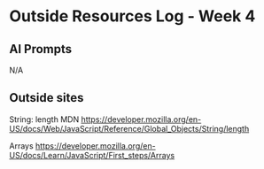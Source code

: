 # Outside Resources Log - Week 4

## AI Prompts
N/A

## Outside sites
String: length MDN
https://developer.mozilla.org/en-US/docs/Web/JavaScript/Reference/Global_Objects/String/length

Arrays
https://developer.mozilla.org/en-US/docs/Learn/JavaScript/First_steps/Arrays
